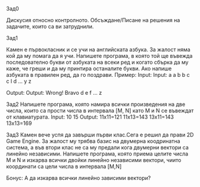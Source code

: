 Зад0

Дискусия относно контролното. Обсъждане/Писане на решения на задачите, които са ви затруднили.

Зад1

Камен е първокласник и се учи на английската азбука. За жалост няма кой да му помага да я учи. Напишете програма, в която той ще въвежда последователно букви от азбуката на всеки ред и когато сбърка да му каже, че греши и да му принтира останалите букви. Ако напише азбуката в правилен ред, да го поздрави.
Пример:
Input:	Input:
a	a
b	b
c	c
l	d
	...
	y
	z
	
Output:	Output:
Wrong!	Bravo
d
e
f
...
z

Зад2
Напишете програма, която намира всички произведения на две числа, които са прости числа в интервала [M, N] като M и N се въвеждат от клавиатурата.
Input:
10 15
Output:
11x11=121
11x13=143
13x11=143
13x13=169

Зад3
Камен вече успя да завърши първи клас.Сега е решил да прави 2D Game Engine. За жалост му трябва базис на двумерна коодринатна система, а във втори клас не са му предали кога двумерни вектори са линейно независими. Напишете програма, която приема целите числа M и N и изкарва всички двойки линейно независими вектори, чиито координати са цели числа в интервала [M,N]

Бонус: А да изкарва всички линейно зависими вектори?
